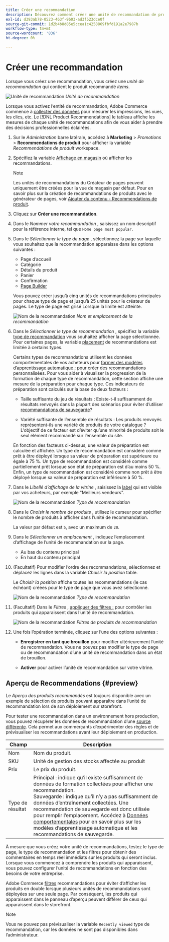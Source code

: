 ```yaml
---
title: Créer une recommandation
description: Découvrez comment créer une unité de recommandation de produit.
exl-id: d393ab78-0523-463f-9b03-ad3f523dce0f
source-git-commit: 1d2b4b8d85e5ccea1c4258869fbfd191a2e7987b
workflow-type: tm+mt
source-wordcount: '836'
ht-degree: 0%

---
```


# Créer une recommandation

Lorsque vous créez une recommandation, vous créez une _unité de recommandation_ qui contient le produit recommandé _items_.

![Unité de recommandation](assets/unit.png)
_Unité de recommandation_

Lorsque vous activez l’entité de recommandation, Adobe Commerce commence à [collecter des données](workspace.md) pour mesurer les impressions, les vues, les clics, etc. Le [!DNL Product Recommendations] le tableau affiche les mesures de chaque unité de recommandations afin de vous aider à prendre des décisions professionnelles éclairées.

1. Sur le _Administration_ barre latérale, accédez à **Marketing** > _Promotions_ > **Recommendations de produit** pour afficher la variable _Recommendations de produit_ workspace.

1. Spécifiez la variable [Affichage en magasin](https://docs.magento.com/user-guide/configuration/scope.html) où afficher les recommandations.

   >[!NOTE]
   >
   > Les unités de recommandations du Créateur de pages peuvent uniquement être créées pour la vue de magasin par défaut. Pour en savoir plus sur la création de recommandations de produits avec le générateur de pages, voir [Ajouter du contenu - Recommendations de produit](https://docs.magento.com/user-guide/cms/page-builder-add-recommendations.html).

1. Cliquez sur **Créer une recommandation**.

1. Dans le _Nommer votre recommandation_ , saisissez un nom descriptif pour la référence interne, tel que `Home page most popular`.

1. Dans le _Sélectionner le type de page_ , sélectionnez la page sur laquelle vous souhaitez que la recommandation apparaisse dans les options suivantes :

   - Page d’accueil
   - Catégorie
   - Détails du produit
   - Panier
   - Confirmation
   - [Page Builder](https://docs.magento.com/user-guide/cms/page-builder-add-recommendations.html)

   Vous pouvez créer jusqu’à cinq unités de recommandations principales pour chaque type de page et jusqu’à 25 unités pour le créateur de pages. Le type de page est grisé Lorsque la limite est atteinte.

   ![Nom de la recommandation](assets/create-recommendation.png)
   _Nom et emplacement de la recommandation_

1. Dans le _Sélectionner le type de recommandation_ , spécifiez la variable [type de recommandation](type.md) vous souhaitez afficher la page sélectionnée. Pour certaines pages, la variable [placement](placement.md) de recommandations est limitée à certains types.

   Certains types de recommandations utilisent les données comportementales de vos acheteurs pour [former des modèles d’apprentissage automatique ;](behavioral-data.md) pour créer des recommandations personnalisées. Pour vous aider à visualiser la progression de la formation de chaque type de recommandation, cette section affiche une mesure de la préparation pour chaque type. Ces indicateurs de préparation sont calculés sur la base de deux facteurs :

   - Taille suffisante du jeu de résultats : Existe-t-il suffisamment de résultats renvoyés dans la plupart des scénarios pour éviter d’utiliser [recommandations de sauvegarde](behavioral-data.md#backuprecs)?

   - Variété suffisante de l’ensemble de résultats : Les produits renvoyés représentent-ils une variété de produits de votre catalogue ? L’objectif de ce facteur est d’éviter qu’une minorité de produits soit le seul élément recommandé sur l’ensemble du site.

   En fonction des facteurs ci-dessus, une valeur de préparation est calculée et affichée. Un type de recommandation est considéré comme prêt à être déployé lorsque sa valeur de préparation est supérieure ou égale à 75 %. Un type de recommandation est considéré comme partiellement prêt lorsque son état de préparation est d’au moins 50 %. Enfin, un type de recommandation est considéré comme non prêt à être déployé lorsque sa valeur de préparation est inférieure à 50 %.

1. Dans le _Libellé d’affichage de la vitrine_ , saisissez la [label](placement.md#recommendation-labels) qui est visible par vos acheteurs, par exemple &quot;Meilleurs vendeurs&quot;.

   ![Nom de la recommandation](assets/create-recommendation-select-type.png)
   _Type de recommandation_

1. Dans le _Choisir le nombre de produits_ , utilisez le curseur pour spécifier le nombre de produits à afficher dans l’unité de recommandation.

   La valeur par défaut est `5`, avec un maximum de `20`.

1. Dans le _Sélectionner un emplacement_ , indiquez l’emplacement d’affichage de l’unité de recommandation sur la page.

   - Au bas du contenu principal
   - En haut du contenu principal

1. (Facultatif) Pour modifier l’ordre des recommandations, sélectionnez et déplacez les lignes dans la variable _Choisir la position_ table.

   Le _Choisir la position_ affiche toutes les recommandations (le cas échéant) créées pour le type de page que vous avez sélectionné.

   ![Nom de la recommandation](assets/create-recommendation-select-placement.png)
   _Type de recommandation_

1. (Facultatif) Dans le _Filtres_ , [appliquer des filtres ;](filters.md) pour contrôler les produits qui apparaissent dans l’unité de recommandation.

   ![Nom de la recommandation](assets/create-recommendation-select-placement.png)
   _Filtres de produits de recommandation_

1. Une fois l’opération terminée, cliquez sur l’une des options suivantes :

   - **Enregistrer en tant que brouillon** pour modifier ultérieurement l’unité de recommandation. Vous ne pouvez pas modifier le type de page ou de recommandation d’une unité de recommandation dans un état de brouillon.

   - **Activer** pour activer l’unité de recommandation sur votre vitrine.

## Aperçu de Recommendations {#preview}

Le _Aperçu des produits recommandés_ est toujours disponible avec un exemple de sélection de produits pouvant apparaître dans l’unité de recommandation lors de son déploiement sur storefront.

Pour tester une recommandation dans un environnement hors production, vous pouvez récupérer les données de recommandation d’une [source différente](settings.md). Cela permet aux commerçants d’expérimenter des règles et de prévisualiser les recommandations avant leur déploiement en production.

| Champ | Description |
|---|---|
| Nom | Nom du produit. |
| SKU | Unité de gestion des stocks affectée au produit |
| Prix | Le prix du produit. |
| Type de résultat | Principal : indique qu’il existe suffisamment de données de formation collectées pour afficher une recommandation.<br />Sauvegarde : indique qu’il n’y a pas suffisamment de données d’entraînement collectées. Une recommandation de sauvegarde est donc utilisée pour remplir l’emplacement. Accédez à [Données comportementales](behavioral-data.md) pour en savoir plus sur les modèles d’apprentissage automatique et les recommandations de sauvegarde. |

À mesure que vous créez votre unité de recommandations, testez le type de page, le type de recommandation et les filtres pour obtenir des commentaires en temps réel immédiats sur les produits qui seront inclus. Lorsque vous commencez à comprendre les produits qui apparaissent, vous pouvez configurer l’unité de recommandations en fonction des besoins de votre entreprise.

Adobe Commerce [filtres](filters.md) recommandations pour éviter d’afficher les produits en double lorsque plusieurs unités de recommandations sont déployées sur une seule page. Par conséquent, les produits qui apparaissent dans le panneau d’aperçu peuvent différer de ceux qui apparaissent dans le storefront.

>[!NOTE]
>
> Vous ne pouvez pas prévisualiser la variable `Recently viewed` type de recommandation, car les données ne sont pas disponibles dans l’administrateur.
